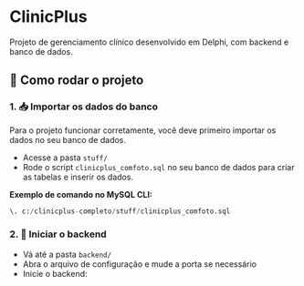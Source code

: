 # ClinicPlus

Projeto de gerenciamento clínico desenvolvido em Delphi, com backend e banco de dados.

## 🚀 Como rodar o projeto

### 1. 📥 Importar os dados do banco

Para o projeto funcionar corretamente, você deve primeiro importar os dados no seu banco de dados.

- Acesse a pasta `stuff/`
- Rode o script `clinicplus_comfoto.sql` no seu banco de dados para criar as tabelas e inserir os dados.

**Exemplo de comando no MySQL CLI:**

```sql
\. c:/clinicplus-completo/stuff/clinicplus_comfoto.sql
```

### 2. 🔐 Iniciar o backend

- Vá até a pasta `backend/`
- Abra o arquivo de configuração e mude a porta se necessário
- Inicie o backend:
